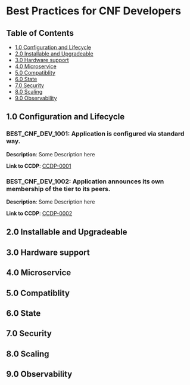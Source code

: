 # Best Practices for CNF Developers

## Table of Contents
* [1.0 Configuration and Lifecycle](#1.0)
* [2.0 Installable and Upgradeable](#2.0)
* [3.0 Hardware support](#3.0)
* [4.0 Microservice](#4.0)
* [5.0 Compatiblity](#5.0)
* [6.0 State](#6.0)
* [7.0 Security](#7.0)
* [8.0 Scaling](#8.0)
* [9.0 Observability](#9.0)

<a name="1.0"></a>
## 1.0 Configuration and Lifecycle


### BEST_CNF_DEV_1001: Application is configured via standard way. 

**Description**: Some Description here

**Link to CCDP**: [CCDP-0001](../ccdps/xyz.md)



### BEST_CNF_DEV_1002: Application announces its own membership of the tier to its peers.

**Description**: Some Description here

**Link to CCDP**: [CCDP-0002](../ccdps/xyz.md)



<a name="2.0"></a>
## 2.0 Installable and Upgradeable




<a name="3.0"></a>
## 3.0 Hardware support




<a name="4.0"></a>
## 4.0 Microservice




<a name="5.0"></a>
## 5.0 Compatiblity




<a name="6.0"></a>
## 6.0 State




<a name="7.0"></a>
## 7.0 Security




<a name="8.0"></a>
## 8.0 Scaling




<a name="9.0"></a>
## 9.0 Observability
